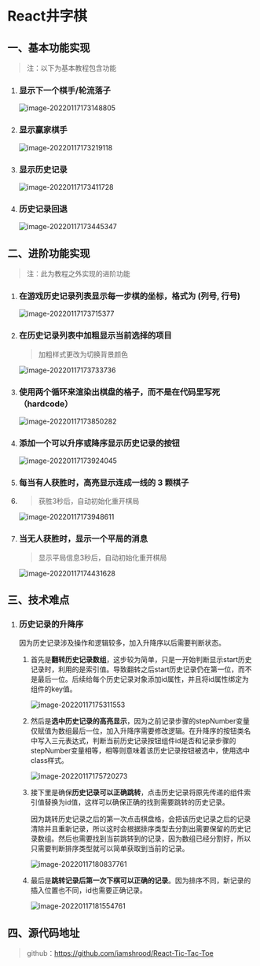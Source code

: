 

# React井字棋

## 一、基本功能实现

> 注：以下为基本教程包含功能

1. ### 显示下一个棋手/轮流落子

   ![image-20220117173148805](https://s2.loli.net/2022/01/17/GA9V25XihTuaxgb.png)

2. ### 显示赢家棋手

   ![image-20220117173219118](https://s2.loli.net/2022/01/17/2QM4DeV1UEx3slJ.png)

3. ### 显示历史记录

   ![image-20220117173411728](https://s2.loli.net/2022/01/17/7Z6NWPgra9MBEbd.png)

4. ### 历史记录回退

   ![image-20220117173445347](https://s2.loli.net/2022/01/17/HDuovZiLWknsKNO.png)

## 二、进阶功能实现

> 注：此为教程之外实现的进阶功能

1. ### 在游戏历史记录列表显示每一步棋的坐标，格式为 (列号, 行号)

   ![image-20220117173715377](https://s2.loli.net/2022/01/17/3KrCERFnOImuscL.png)

2. ### 在历史记录列表中加粗显示当前选择的项目

   > 加粗样式更改为切换背景颜色

   ![image-20220117173733736](https://s2.loli.net/2022/01/17/JsMemv8SkpTaKBE.png)

3. ### 使用两个循环来渲染出棋盘的格子，而不是在代码里写死（hardcode）

   ![image-20220117173850282](https://s2.loli.net/2022/01/17/onXaW7LzEgseTrx.png)

4. ### 添加一个可以升序或降序显示历史记录的按钮

   ![image-20220117173924045](https://s2.loli.net/2022/01/17/PtzNLApTcl8MCnj.png)

5. ### 每当有人获胜时，高亮显示连成一线的 3 颗棋子

6. > 获胜3秒后，自动初始化重开棋局

   ![image-20220117173948611](https://s2.loli.net/2022/01/17/pm3gwblYfzyaAHP.png)

7. ### 当无人获胜时，显示一个平局的消息

   > 显示平局信息3秒后，自动初始化重开棋局

   ![image-20220117174431628](https://s2.loli.net/2022/01/17/qY2B8x351ZfIHDN.png)

## 三、技术难点

1. ### 历史记录的升降序

   因为历史记录涉及操作和逻辑较多，加入升降序以后需要判断状态。

   1. 首先是**翻转历史记录数组**，这步较为简单，只是一开始判断显示start历史记录时，利用的是索引值。导致翻转之后start历史记录仍在第一位，而不是最后一位。后续给每个历史记录对象添加id属性，并且将id属性绑定为组件的key值。

      ![image-20220117175311553](https://s2.loli.net/2022/01/17/WsYXTgofGV9A863.png)

   2. 然后是**选中历史记录的高亮显示**，因为之前记录步骤的stepNumber变量仅赋值为数组最后一位，加入升降序需要修改逻辑。在升降序的按钮类名中写入三元表达式，判断当前历史记录按钮组件id是否和记录步骤的stepNumber变量相等，相等则意味着该历史记录按钮被选中，使用选中class样式。

      ![image-20220117175720273](https://s2.loli.net/2022/01/17/d9c6xf4MXsHrAjo.png)

   3. 接下里是确保**历史记录可以正确跳转**，点击历史记录将原先传递的组件索引值替换为id值，这样可以确保正确的找到需要跳转的历史记录。

      因为跳转历史记录之后的第一次点击棋盘格，会把该历史记录之后的记录清除并且重新记录，所以这时会根据排序类型去分割出需要保留的历史记录数组。然后也需要找到当前跳转到的记录，因为数组已经分割好，所以只需要判断排序类型就可以简单获取到当前的记录。

      ![image-20220117180837761](https://s2.loli.net/2022/01/17/YdtcTfbA3ukOmD8.png)

   4. 最后是**跳转记录后第一次下棋可以正确的记录**。因为排序不同，新记录的插入位置也不同，id也需要正确记录。

      ![image-20220117181554761](https://s2.loli.net/2022/01/17/VpCAPxJfuSnwIdQ.png)

## 四、源代码地址

> github：https://github.com/iamshrood/React-Tic-Tac-Toe